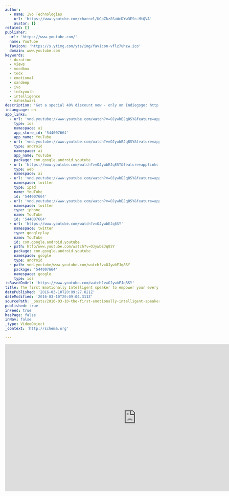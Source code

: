 ```yaml
---
author:
  - name: Ivo Technologies
    url: 'https://www.youtube.com/channel/UCpZkz8SaWcDYw3ESn-MtQVA'
    avatar: {}
related: []
publisher:
  url: 'https://www.youtube.com/'
  name: YouTube
  favicon: 'https://s.ytimg.com/yts/img/favicon-vflz7uhzw.ico'
  domain: www.youtube.com
keywords:
  - duration
  - views
  - moodbox
  - tedx
  - emotional
  - sandeep
  - ivo
  - tedxyouth
  - intelligence
  - maheshwari
description: 'Get a special 40% discount now - only on Indiegogo: http://igg.me/at/moodbox/x/4710211 MoodBox is revolutionizing the world of the home music industry by using emotion and mood recognition capabilities to always play the music you love. MoodBox is more than just a speaker with crystal clear 360-degree hi-fi sound with ambient lighting - it also talks to you, understands you and empathizes with you.'
inLanguage: en
app_links:
  - url: 'vnd.youtube://www.youtube.com/watch?v=OJywbEJq8SY&feature=applinks'
    type: ios
    namespace: ai
    app_store_id: '544007664'
    app_name: YouTube
  - url: 'vnd.youtube://www.youtube.com/watch?v=OJywbEJq8SY&feature=applinks'
    type: android
    namespace: ai
    app_name: YouTube
    package: com.google.android.youtube
  - url: 'https://www.youtube.com/watch?v=OJywbEJq8SY&feature=applinks'
    type: web
    namespace: ai
  - url: 'vnd.youtube://www.youtube.com/watch?v=OJywbEJq8SY&feature=applinks'
    namespace: twitter
    type: ipad
    name: YouTube
    id: '544007664'
  - url: 'vnd.youtube://www.youtube.com/watch?v=OJywbEJq8SY&feature=applinks'
    namespace: twitter
    type: iphone
    name: YouTube
    id: '544007664'
  - url: 'https://www.youtube.com/watch?v=OJywbEJq8SY'
    namespace: twitter
    type: googleplay
    name: YouTube
    id: com.google.android.youtube
  - path: http/www.youtube.com/watch?v=OJywbEJq8SY
    package: com.google.android.youtube
    namespace: google
    type: android
  - path: vnd.youtube/www.youtube.com/watch?v=OJywbEJq8SY
    package: '544007664'
    namespace: google
    type: ios
isBasedOnUrl: 'https://www.youtube.com/watch?v=OJywbEJq8SY'
title: The first Emotionally Intelligent speaker to empower your every moment
datePublished: '2016-03-10T20:09:27.821Z'
dateModified: '2016-03-10T20:09:04.311Z'
sourcePath: _posts/2016-03-10-the-first-emotionally-intelligent-speaker-to-empower-your-ev.md
published: true
inFeed: true
hasPage: false
inNav: false
_type: VideoObject
_context: 'http://schema.org'

---
```

<iframe src="https://cdn.embedly.com/widgets/media.html?src=https%3A%2F%2Fwww.youtube.com%2Fembed%2FOJywbEJq8SY%3Ffeature%3Doembed&amp;url=https%3A%2F%2Fwww.youtube.com%2Fwatch%3Fv%3DOJywbEJq8SY&amp;image=https%3A%2F%2Fi.ytimg.com%2Fvi%2FOJywbEJq8SY%2Fhqdefault.jpg&amp;key=b7d04c9b404c499eba89ee7072e1c4f7&amp;type=text%2Fhtml&amp;schema=youtube" width="854" height="480" scrolling="no" frameborder="0" allowfullscreen="allowfullscreen" style=""></iframe>